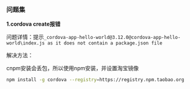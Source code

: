 

### 问题集

**1.cordova create报错**

问题详情：提示`_cordova-app-hello-world@3.12.0@cordova-app-hello-world\index.js as it does not contain a package.json file`

解决方法：

cnpm安装会丢包，所以使用npm安装，并设置淘宝镜像

```sh
npm install -g cordova --registry=https://registry.npm.taobao.org
```

